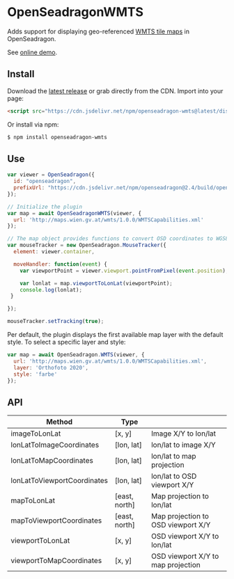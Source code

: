 # OpenSeadragonWMTS

Adds support for displaying geo-referenced [WMTS tile maps](https://en.wikipedia.org/wiki/Web_Map_Tile_Service)
in OpenSeadragon.

See [online demo](https://annotorious.github.io/openseadragon-wmts).

## Install

Download the [latest release](https://github.com/annotorious/openseadragon-wmts/releases/latest) or grab
directly from the CDN. Import into your page:

```html
<script src="https://cdn.jsdelivr.net/npm/openseadragon-wmts@latest/dist/openseadragon-wmts.umd.cjs"></script>
```

Or install via npm:

```sh
$ npm install openseadragon-wmts
```

## Use

```js
var viewer = OpenSeadragon({
  id: "openseadragon",
  prefixUrl: "https://cdn.jsdelivr.net/npm/openseadragon@2.4/build/openseadragon/images/"
});

// Initialize the plugin
var map = await OpenSeadragonWMTS(viewer, {
  url: 'http://maps.wien.gv.at/wmts/1.0.0/WMTSCapabilities.xml'
});

// The map object provides functions to convert OSD coordinates to WGS84
var mouseTracker = new OpenSeadragon.MouseTracker({
  element: viewer.container,

  moveHandler: function(event) {
    var viewportPoint = viewer.viewport.pointFromPixel(event.position);

    var lonlat = map.viewportToLonLat(viewportPoint);
    console.log(lonlat);
 }

});

mouseTracker.setTracking(true);
```

Per default, the plugin displays the first available map layer with the default style. To select a specific layer and style:

```js
var map = await OpenSeadragon.WMTS(viewer, {
  url: 'http://maps.wien.gv.at/wmts/1.0.0/WMTSCapabilities.xml',
  layer: 'Orthofoto 2020',
  style: 'farbe'
});
```

## API

| Method                      | Type          |                                    |
|-----------------------------|---------------|------------------------------------|
| imageToLonLat               | [x, y]        | Image X/Y to lon/lat               |
| lonLatToImageCoordinates    | [lon, lat]    | lon/lat to image X/Y               |
| lonLatToMapCoordinates      | [lon, lat]    | lon/lat to map projection          |
| lonLatToViewportCoordinates | [lon, lat]    | lon/lat to OSD viewport X/Y        |
| mapToLonLat                 | [east, north] | Map projection to lon/lat          |
| mapToViewportCoordinates    | [east, north] | Map projection to OSD viewport X/Y |
| viewportToLonLat            | [x, y]        | OSD viewport X/Y to lon/lat        |
| viewportToMapCoordinates    | [x, y]        | OSD viewport X/Y to map projection |

